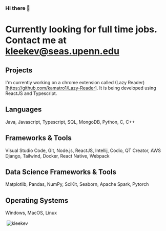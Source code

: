 ### Hi there 👋
# Currently looking for full time jobs. Contact me at kleekev@seas.upenn.edu
## Projects
I'm currently working on a chrome extension called (Lazy Reader)[https://github.com/kamatro1/Lazy-Reader]. It is being developed using ReactJS and Typescript.
## Languages
Java, Javascript, Typescript, SQL, MongoDB, Python, C, C++
## Frameworks & Tools
Visual Studio Code, Git, Node.js, ReactJS, Intellij, Codio, QT Creator, AWS Django, Tailwind, Docker, React Native, Webpack
## Data Science Frameworks & Tools
Matplotlib, Pandas, NumPy, SciKit, Seaborn, Apache Spark, Pytorch
## Operating Systems
Windows, MacOS, Linux

<p>&nbsp;<img align="center" src="https://github-readme-stats.vercel.app/api?username=kleekev&show_icons=true&locale=en" alt="kleekev" /></p>
<!--
**kleekev/kleekev** is a ✨ _special_ ✨ repository because its `README.md` (this file) appears on your GitHub profile.

Here are some ideas to get you started:

- 🔭 I’m currently working on ...
- 🌱 I’m currently learning ...
- 👯 I’m looking to collaborate on ...
- 🤔 I’m looking for help with ...
- 💬 Ask me about ...
- 📫 How to reach me: ...
- 😄 Pronouns: ...
- ⚡ Fun fact: ...
-->
